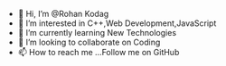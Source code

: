 - 👋 Hi, I’m @Rohan Kodag
- 👀 I’m interested in C++,Web Development,JavaScript
- 🌱 I’m currently learning New Technologies
- 💞️ I’m looking to collaborate on Coding
- 📫 How to reach me ...Follow me on GitHub

<!---
RoPro99/RoPro99 is a ✨ special ✨ repository because its `README.md` (this file) appears on your GitHub profile.
You can click the Preview link to take a look at your changes.
--->
